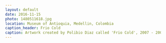 ```yaml
---
layout: default
date: 2016-11-15
photo: 1480511618.jpg
location: Museum of Antioquia, Medellin, Colombia
caption_header: Frio Cold
caption: Artwork created by Polibio Diaz called 'Frio Cold', 2007 - 2008.
---
```

